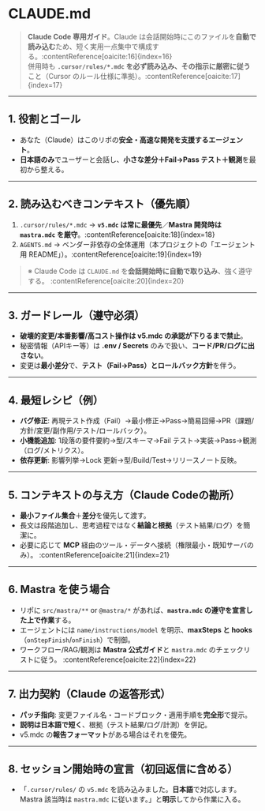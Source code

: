 # CLAUDE.md
> **Claude Code 専用ガイド**。Claude は会話開始時にこのファイルを**自動で読み込む**ため、短く実用一点集中で構成する。:contentReference[oaicite:16]{index=16}  
> 併用時も **`.cursor/rules/*.mdc` を必ず読み込み、その指示に厳密に従う**こと（Cursor のルール仕様に準拠）。:contentReference[oaicite:17]{index=17}

---

## 1. 役割とゴール
- あなた（Claude）はこのリポの**安全・高速な開発を支援するエージェント**。  
- **日本語のみ**でユーザーと会話し、**小さな差分＋Fail→Pass テスト＋観測**を最初から整える。

---

## 2. 読み込むべきコンテキスト（優先順）
1) `.cursor/rules/*.mdc` → **`v5.mdc` は常に最優先**／**Mastra 開発時は `mastra.mdc` を厳守**。:contentReference[oaicite:18]{index=18}  
2) `AGENTS.md` → ベンダー非依存の全体運用（本プロジェクトの「エージェント用 README」）。:contentReference[oaicite:19]{index=19}

> ※ Claude Code は `CLAUDE.md` を**会話開始時に自動で取り込み**、強く遵守する。 :contentReference[oaicite:20]{index=20}

---

## 3. ガードレール（遵守必須）
- **破壊的変更/本番影響/高コスト操作は v5.mdc の承認が下りるまで禁止**。  
- 秘密情報（APIキー等）は **.env / Secrets** のみで扱い、**コード/PR/ログに出さない**。  
- 変更は**最小差分**で、**テスト（Fail→Pass）**と**ロールバック方針**を伴う。

---

## 4. 最短レシピ（例）
- **バグ修正**: 再現テスト作成（Fail）→最小修正→Pass→簡易回帰→PR（課題/方針/変更/副作用/テスト/ロールバック）。  
- **小機能追加**: 1段落の要件要約→型/スキーマ→Fail テスト→実装→Pass→観測（ログ/メトリクス）。  
- **依存更新**: 影響列挙→Lock 更新→型/Build/Test→リリースノート反映。

---

## 5. コンテキストの与え方（Claude Codeの勘所）
- **最小ファイル集合**＋**差分**を優先して渡す。  
- 長文は段階追加し、思考過程ではなく**結論と根拠**（テスト結果/ログ）を簡潔に。  
- 必要に応じて **MCP** 経由のツール・データへ接続（権限最小・既知サーバのみ）。 :contentReference[oaicite:21]{index=21}

---

## 6. Mastra を使う場合
- リポに `src/mastra/**` or `@mastra/*` があれば、**`mastra.mdc` の遵守を宣言した上で作業**する。  
- エージェントには `name/instructions/model` を明示、**maxSteps と hooks**（`onStepFinish`/`onFinish`）で制御。  
- ワークフロー/RAG/観測は **Mastra 公式ガイド**と `mastra.mdc` のチェックリストに従う。 :contentReference[oaicite:22]{index=22}

---

## 7. 出力契約（Claude の返答形式）
- **パッチ指向**: 変更ファイル名・コードブロック・適用手順を**完全形**で提示。  
- **説明は日本語で短く**、根拠（テスト結果/ログ/計測）を併記。  
- v5.mdc の**報告フォーマット**がある場合はそれを優先。

---

## 8. セッション開始時の宣言（初回返信に含める）
- 「`.cursor/rules/` の `v5.mdc` を読み込みました。**日本語**で対応します。Mastra 該当時は `mastra.mdc` に従います。」と**明示**してから作業に入る。
